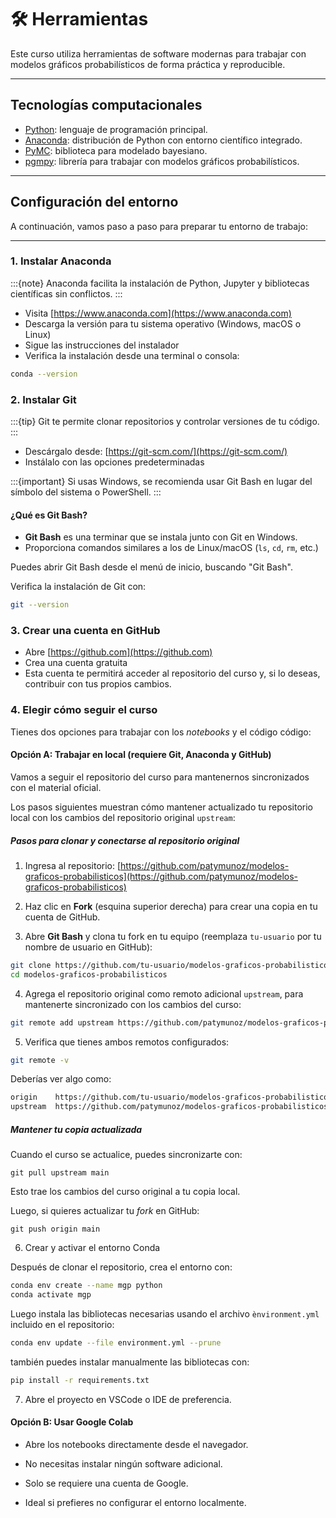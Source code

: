 # 🛠️ Herramientas

Este curso utiliza herramientas de software modernas para trabajar con modelos gráficos probabilísticos de forma práctica y reproducible.

---

## Tecnologías computacionales

- [Python](https://www.python.org/): lenguaje de programación principal.
- [Anaconda](https://www.anaconda.com/): distribución de Python con entorno científico integrado.
- [PyMC](https://www.pymc.io/welcome.html): biblioteca para modelado bayesiano.
- [pgmpy](https://pgmpy.org/): librería para trabajar con modelos gráficos probabilísticos.

---

## Configuración del entorno

A continuación, vamos paso a paso para preparar tu entorno de trabajo:

---

### 1. Instalar Anaconda

:::{note}
Anaconda facilita la instalación de Python, Jupyter y bibliotecas científicas sin conflictos.
:::

- Visita [https://www.anaconda.com](https://www.anaconda.com)
- Descarga la versión para tu sistema operativo (Windows, macOS o Linux)
- Sigue las instrucciones del instalador
- Verifica la instalación desde una terminal o consola:

```bash
conda --version
```

### 2. Instalar Git

:::{tip}
Git te permite clonar repositorios y controlar versiones de tu código.
:::

- Descárgalo desde: [https://git-scm.com/](https://git-scm.com/)
- Instálalo con las opciones predeterminadas

:::{important}
Si usas Windows, se recomienda usar Git Bash en lugar del símbolo del sistema o PowerShell.
:::

#### ¿Qué es Git Bash?

- **Git Bash** es una terminar que se instala junto con Git en Windows.
- Proporciona comandos similares a los de Linux/macOS (`ls`, `cd`, `rm`, etc.)

Puedes abrir Git Bash desde el menú de inicio, buscando "Git Bash".

Verifica la instalación de Git con:

```bash
git --version
```

### 3. Crear una cuenta en GitHub

- Abre [https://github.com](https://github.com)
- Crea una cuenta gratuita
- Esta cuenta te permitirá acceder al repositorio del curso y, si lo deseas, contribuir con tus propios cambios.

### 4. Elegir cómo seguir el curso

Tienes dos opciones para trabajar con los _notebooks_ y el código código:

#### Opción A: Trabajar en local (requiere Git, Anaconda y GitHub)

Vamos a seguir el repositorio del curso para mantenernos sincronizados con el material oficial.

Los pasos siguientes muestran cómo mantener actualizado tu repositorio local con los cambios del repositorio original `upstream`:

##### Pasos para clonar y conectarse al repositorio original

1. Ingresa al repositorio: [https://github.com/patymunoz/modelos-graficos-probabilisticos](https://github.com/patymunoz/modelos-graficos-probabilisticos)

2. Haz clic en **Fork** (esquina superior derecha) para crear una copia en tu cuenta de GitHub.

3. Abre **Git Bash** y clona tu fork en tu equipo (reemplaza `tu-usuario` por tu nombre de usuario en GitHub):

```bash
git clone https://github.com/tu-usuario/modelos-graficos-probabilisticos.git
cd modelos-graficos-probabilisticos
```

4. Agrega el repositorio original como remoto adicional `upstream`, para mantenerte sincronizado con los cambios del curso:

```bash
git remote add upstream https://github.com/patymunoz/modelos-graficos-probabilisticos.git
```

5. Verifica que tienes ambos remotos configurados:

```bash
git remote -v
```

Deberías ver algo como:

```bash
origin    https://github.com/tu-usuario/modelos-graficos-probabilisticos.git (fetch)
upstream  https://github.com/patymunoz/modelos-graficos-probabilisticos.git (fetch)
```

##### Mantener tu copia actualizada

Cuando el curso se actualice, puedes sincronizarte con:

```
git pull upstream main
```

Esto trae los cambios del curso original a tu copia local.

Luego, si quieres actualizar tu _fork_ en GitHub:

```
git push origin main
```

6. Crear y activar el entorno Conda

Después de clonar el repositorio, crea el entorno con:

```bash
conda env create --name mgp python
conda activate mgp
```

Luego instala las bibliotecas necesarias usando el archivo `ènvironment.yml` incluido en el repositorio:

```bash
conda env update --file environment.yml --prune
```

también puedes instalar manualmente las bibliotecas con:

```bash
pip install -r requirements.txt
```

7. Abre el proyecto en VSCode o IDE de preferencia.

#### Opción B: Usar Google Colab

- Abre los notebooks directamente desde el navegador.

- No necesitas instalar ningún software adicional.

- Solo se requiere una cuenta de Google.

- Ideal si prefieres no configurar el entorno localmente.
